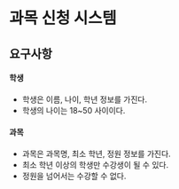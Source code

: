 # 과목 신청 시스템

## 요구사항

#### 학생
- 학생은 이름, 나이, 학년 정보를 가진다.
- 학생의 나이는 18~50 사이이다.

#### 과목
- 과목은 과목명, 최소 학년, 정원 정보를 가진다.
- 최소 학년 이상의 학생만 수강생이 될 수 있다.
- 정원을 넘어서는 수강할 수 없다.
